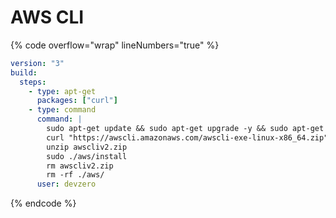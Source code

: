 # AWS CLI

{% code overflow="wrap" lineNumbers="true" %}
```yaml
version: "3"
build:
  steps:
    - type: apt-get
      packages: ["curl"]
    - type: command
      command: |
        sudo apt-get update && sudo apt-get upgrade -y && sudo apt-get install -y curl unzip
        curl "https://awscli.amazonaws.com/awscli-exe-linux-x86_64.zip" -o "awscliv2.zip"
        unzip awscliv2.zip
        sudo ./aws/install
        rm awscliv2.zip
        rm -rf ./aws/
      user: devzero
```
{% endcode %}
